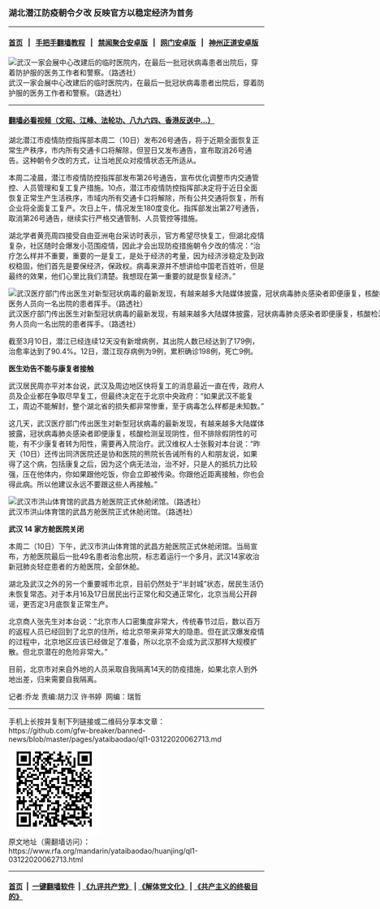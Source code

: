 ### 湖北潜江防疫朝令夕改    反映官方以稳定经济为首务
------------------------

#### [首页](https://github.com/gfw-breaker/banned-news/blob/master/README.md) &nbsp;&nbsp;|&nbsp;&nbsp; [手把手翻墙教程](https://github.com/gfw-breaker/guides/wiki) &nbsp;&nbsp;|&nbsp;&nbsp; [禁闻聚合安卓版](https://github.com/gfw-breaker/bn-android) &nbsp;&nbsp;|&nbsp;&nbsp; [网门安卓版](https://github.com/oGate2/oGate) &nbsp;&nbsp;|&nbsp;&nbsp; [神州正道安卓版](https://github.com/SzzdOgate/update) 



<div id="headerimg">
 <img alt="武汉一家会展中心改建后的临时医院内，在最后一批冠状病毒患者出院后，穿着防护服的医务工作者和警察。（路透社）" src="https://www.rfa.org/mandarin/yataibaodao/huanjing/ql1-03122020062713.html/2020-03-10T022708Z_1739166165_RC2QGF96TWJV_RTRMADP_3_HEALTH-CORONAVIRUS-CHINA.JPG/@@images/60741f04-c65f-4494-ad2e-b477f365e48c.jpeg" title="武汉一家会展中心改建后的临时医院内，在最后一批冠状病毒患者出院后，穿着防护服的医务工作者和警察。（路透社）"/>
 <div id="headerimgcontents">
  <div id="headerimgcaption">
   <span>
    武汉一家会展中心改建后的临时医院内，在最后一批冠状病毒患者出院后，穿着防护服的医务工作者和警察。（路透社）
   </span>
   <!-- zoomattribute -->
  </div>
  <!-- headerimgcaption -->
 </div>
 <!-- headerimagecontents -->
</div>

<hr/>


#### [翻墙必看视频（文昭、江峰、法轮功、八九六四、香港反送中...）](https://github.com/gfw-breaker/banned-news/blob/master/pages/link3.md)

<div id="storytext">
 <div>
  <div class="slot_header">
  </div>
 </div>
 <p>
  湖北潜江市疫情防控指挥部本周二（10日）发布26号通告，将于近期全面恢复正常生产秩序，市内所有交通卡口将解除，但翌日又发布通告，宣布取消26号通告。这种朝令夕改的方式，让当地民众对疫情状态无所适从。
 </p>
 <p>
  本周二凌晨，潜江市疫情防控指挥部发布第26号通告，宣布优化调整市内交通管控、人员管理和复工复产措施。10点，潜江市疫情防控指挥部决定将于近日全面恢复正常生产生活秩序，市域内所有交通卡口将解除，所有公共交通将恢复，所有企业将全面复工复产。次日上午，情况发生180度变化。指挥部发出第27号通告，取消第26号通告，继续实行严格交通管制、人员管控等措施。
 </p>
 <p>
 </p>
 <p>
 </p>
 <p>
  湖北学者黄亮周四接受自由亚洲电台采访时表示，官方希望尽快复工，但湖北疫情复杂，社区随时会爆发小范围疫情，因此才会出现防疫措施朝令夕改的情况：“治疗怎么样并不重要，重要的一是复工，是处于经济的考量，因为经济涉稳定及到政权稳固，他们首先是要保经济，保政权。病毒来源并不想讲给中国老百姓听，但是最终的效果，他们心里比我们清楚。我想现在第一重要的就是恢复经济。”
 </p>
 <p>
 </p>
 <p>
  <div class="image-inline captioned" style="width:1500px;">
   <div style="width:1500px;">
    <img alt="武汉医疗部门传出医生对新型冠状病毒的最新发现，有越来越多大陆媒体披露，冠状病毒肺炎感染者即便康复，核酸检测呈现阴性，但不排除假阴性的可能，有不少康复者转为阳性，需要再入院治疗。图为，2020年3月1日，武汉雷神山医院医务人员向一名出院的患者挥手。（路透社）" src="https://www.rfa.org/mandarin/yataibaodao/huanjing/ql1-03122020062713.html/2020-03-02T070241Z_1631696995_RC2JBF9UCA1W_RTRMADP_3_HEALTH-CORONAVIRUS-CHINA.JPG" title="武汉医疗部门传出医生对新型冠状病毒的最新发现，有越来越多大陆媒体披露，冠状病毒肺炎感染者即便康复，核酸检测呈现阴性，但不排除假阴性的可能，有不少康复者转为阳性，需要再入院治疗。图为，2020年3月1日，武汉雷神山医院医务人员向一名出院的患者挥手。（路透社）
"/>
   </div>
   <div class="image-caption">
    <span style="width:1500px;">
     武汉医疗部门传出医生对新型冠状病毒的最新发现，有越来越多大陆媒体披露，冠状病毒肺炎感染者即便康复，核酸检测呈现阴性，但不排除假阴性的可能，有不少康复者转为阳性，需要再入院治疗。图为，2020年3月1日，武汉雷神山医院医务人员向一名出院的患者挥手。（路透社）
    </span>
    <span class="copyright">
    </span>
   </div>
  </div>
 </p>
 <p>
  截至3月10日，潜江已经连续12天没有新增病例，其出院人数已经达到了179例，治愈率达到了90.4%。12日，潜江现存病例为9例，累积确诊198例，死亡9例。
 </p>
 <p>
  <b>
   医生劝告不能与康复者接触
  </b>
 </p>
 <p>
  武汉居民周亦平对本台说，武汉及周边地区快将复工的消息最近一直在传，政府人员及企业都在争取尽早复工，但最终决定在于北京中央政府：“如果武汉不能复工，周边不能解封，整个湖北省的损失都非常惨重，至于病毒怎么样都是未知数。”
 </p>
 <p>
  这几天，武汉医疗部门传出医生对新型冠状病毒的最新发现，有越来越多大陆媒体披露，冠状病毒肺炎感染者即便康复，核酸检测呈现阴性，但不排除假阴性的可能，有不少康复者转为阳性，需要再入院治疗。武汉维权人士张毅对本台说：“昨天（10日）还传出同济医院还是协和医院的熊院长告诫所有的人和朋友说，如果得了这个病，包括康复之后，因为这个病无法治，治不好，只是人的抵抗力比较强，压在他体内，你如果跟他吃饭，你会立即被传染。你跟他近距离接触，你也会得此病。所以他建议永远不要跟这些人再接触。”
 </p>
 <p>
 </p>
 <p>
  <div class="image-inline captioned" style="width:1500px;">
   <div style="width:1500px;">
    <img alt="武汉市洪山体育馆的武昌方舱医院正式休舱闭馆。（路透社）" src="https://www.rfa.org/mandarin/yataibaodao/huanjing/ql1-03122020062713.html/2020-03-08T091659Z_1916756049_RC2LFF9Q6Q09_RTRMADP_3_HEALTH-CORONAVIRUS-CHINA.JPG" title="武汉市洪山体育馆的武昌方舱医院正式休舱闭馆。（路透社）"/>
   </div>
   <div class="image-caption">
    <span style="width:1500px;">
     武汉市洪山体育馆的武昌方舱医院正式休舱闭馆。（路透社）
    </span>
    <span class="copyright">
    </span>
   </div>
  </div>
 </p>
 <p>
  <b>
   武汉
  </b>
  <b>
   14
  </b>
  <b>
   家方舱医院关闭
  </b>
  <b>
  </b>
 </p>
 <p>
  本周二（10日）下午，武汉市洪山体育馆的武昌方舱医院正式休舱闭馆。当局宣布，方舱医院最后一批49名患者治愈出院，标志着运行一个多月，武汉14家收治新冠肺炎轻症患者的方舱医院，全部休舱。
 </p>
 <p>
  湖北及武汉之外的另一个重要城市北京，目前仍然处于“半封城”状态，居民生活仍未恢复常态。对于本月16及17日居民出行正常化和交通正常化，北京当局公开辟谣，更否定3月底恢复正常生产。
 </p>
 <p>
  北京商人张先生对本台说：“北京市人口密集度非常大，传统春节过后，数以百万的返程人员已经回到了北京的住所，给北京带来非常大的隐患。但在武汉爆发疫情的过程中，北京地区应该已经做足了准备，所以北京不会成为武汉那样大规模扩散。但北京潜在的危险非常大。”
 </p>
 <p>
  目前，北京市对来自外地的人员采取自我隔离14天的防疫措施，如果北京人到外地出差，归来需要自我隔离。
 </p>
 <p>
 </p>
 <p>
  记者:乔龙 责编:胡力汉 许书婷  网编：瑞哲
 </p>
</div>

<hr/>
手机上长按并复制下列链接或二维码分享本文章：<br/>
https://github.com/gfw-breaker/banned-news/blob/master/pages/yataibaodao/ql1-03122020062713.md <br/>
<a href='https://github.com/gfw-breaker/banned-news/blob/master/pages/yataibaodao/ql1-03122020062713.md'><img src='https://github.com/gfw-breaker/banned-news/blob/master/pages/yataibaodao/ql1-03122020062713.md.png'/></a> <br/>
原文地址（需翻墙访问）：https://www.rfa.org/mandarin/yataibaodao/huanjing/ql1-03122020062713.html


------------------------
#### [首页](https://github.com/gfw-breaker/banned-news/blob/master/README.md) &nbsp;|&nbsp; [一键翻墙软件](https://github.com/gfw-breaker/nogfw/blob/master/README.md) &nbsp;| [《九评共产党》](https://github.com/gfw-breaker/9ping.md/blob/master/README.md#九评之一评共产党是什么) | [《解体党文化》](https://github.com/gfw-breaker/jtdwh.md/blob/master/README.md) | [《共产主义的终极目的》](https://github.com/gfw-breaker/gczydzjmd.md/blob/master/README.md)


<img src='http://gfw-breaker.win/banned-news/pages/yataibaodao/ql1-03122020062713.md' width='0px' height='0px'/>